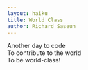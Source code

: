 ```yaml
---
layout: haiku
title: World Class
author: Richard Saseun
---
```


Another day to code<br>
To contribute to the world<br>
To be world-class!<br>
